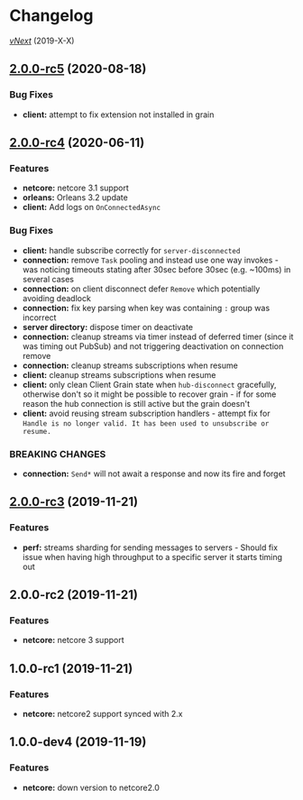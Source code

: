 # Changelog

[_vNext_](https://github.com/sketch7/SignalR.Orleans/compare/1.0.0...1.1.0) (2019-X-X)


## [2.0.0-rc5](https://github.com/sketch7/SignalR.Orleans/compare/2.0.0-rc4...2.0.0-rc5) (2020-08-18)

### Bug Fixes

- **client:** attempt to fix extension not installed in grain

## [2.0.0-rc4](https://github.com/sketch7/SignalR.Orleans/compare/2.0.0-rc3...2.0.0-rc4) (2020-06-11)

### Features

- **netcore:** netcore 3.1 support
- **orleans:** Orleans 3.2 update
- **client:** Add logs on `OnConnectedAsync`

### Bug Fixes

- **client:** handle subscribe correctly for `server-disconnected`
- **connection:** remove `Task` pooling and instead use one way invokes - was noticing timeouts stating after 30sec before 30sec (e.g. ~100ms) in several cases
- **connection:** on client disconnect defer `Remove` which potentially avoiding deadlock
- **connection:** fix key parsing when key was containing `:` group was incorrect
- **server directory:** dispose timer on deactivate
- **connection:** cleanup streams via timer instead of deferred timer (since it was timing out PubSub) and not triggering deactivation on connection remove
- **connection:** cleanup streams subscriptions when resume
- **client:** cleanup streams subscriptions when resume
- **client:** only clean Client Grain state when `hub-disconnect` gracefully, otherwise don't so it might be possible to recover grain - if for some reason the hub connection is still active but the grain doesn't
- **client:** avoid reusing stream subscription handlers - attempt fix for `Handle is no longer valid. It has been used to unsubscribe or resume.`

### BREAKING CHANGES

- **connection:** `Send*` will not await a response and now its fire and forget

## [2.0.0-rc3](https://github.com/sketch7/SignalR.Orleans/compare/2.0.0-rc2...2.0.0-rc3) (2019-11-21)

### Features

- **perf:** streams sharding for sending messages to servers - Should fix issue when having high throughput to a specific server it starts timing out

## 2.0.0-rc2 (2019-11-21)

### Features

- **netcore:** netcore 3 support

## 1.0.0-rc1 (2019-11-21)

### Features

- **netcore:** netcore2 support synced with 2.x

## 1.0.0-dev4 (2019-11-19)

### Features

- **netcore:** down version to netcore2.0